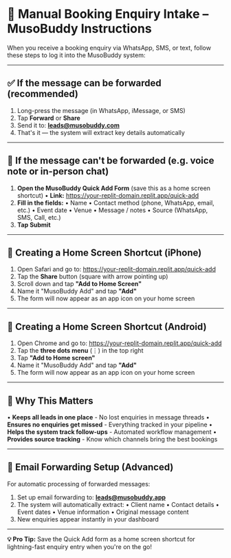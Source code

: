 # 📲 Manual Booking Enquiry Intake – MusoBuddy Instructions

When you receive a booking enquiry via WhatsApp, SMS, or text, follow these steps to log it into the MusoBuddy system:

---

## ✅ If the message can be forwarded (recommended)
1. Long-press the message (in WhatsApp, iMessage, or SMS)
2. Tap **Forward** or **Share**
3. Send it to: **leads@musobuddy.com**
4. That's it — the system will extract key details automatically

---

## 📝 If the message can't be forwarded (e.g. voice note or in-person chat)
1. **Open the MusoBuddy Quick Add Form** (save this as a home screen shortcut)
   • **Link:** https://your-replit-domain.replit.app/quick-add
2. **Fill in the fields:**
   • Name
   • Contact method (phone, WhatsApp, email, etc.)
   • Event date
   • Venue
   • Message / notes
   • Source (WhatsApp, SMS, Call, etc.)
3. **Tap Submit**

---

## 📱 Creating a Home Screen Shortcut (iPhone)
1. Open Safari and go to: https://your-replit-domain.replit.app/quick-add
2. Tap the **Share** button (square with arrow pointing up)
3. Scroll down and tap **"Add to Home Screen"**
4. Name it "MusoBuddy Add" and tap **"Add"**
5. The form will now appear as an app icon on your home screen

---

## 📱 Creating a Home Screen Shortcut (Android)
1. Open Chrome and go to: https://your-replit-domain.replit.app/quick-add
2. Tap the **three dots menu** (⋮) in the top right
3. Tap **"Add to Home screen"**
4. Name it "MusoBuddy Add" and tap **"Add"**
5. The form will now appear as an app icon on your home screen

---

## 🔁 Why This Matters
• **Keeps all leads in one place** - No lost enquiries in message threads
• **Ensures no enquiries get missed** - Everything tracked in your pipeline
• **Helps the system track follow-ups** - Automated workflow management
• **Provides source tracking** - Know which channels bring the best bookings

---

## 📧 Email Forwarding Setup (Advanced)
For automatic processing of forwarded messages:
1. Set up email forwarding to: **leads@musobuddy.app**
2. The system will automatically extract:
   • Client name
   • Contact details
   • Event dates
   • Venue information
   • Original message content
3. New enquiries appear instantly in your dashboard

---

**💡 Pro Tip:** Save the Quick Add form as a home screen shortcut for lightning-fast enquiry entry when you're on the go!